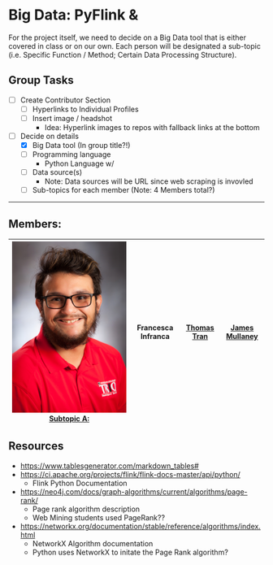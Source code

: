 # Big Data: PyFlink & 
For the project itself, we need to decide on a Big Data tool that is either covered in class or on our own. Each person will be designated a sub-topic (i.e. Specific Function / Method; Certain Data Processing Structure).

## Group Tasks

- [ ] Create Contributor Section
    - [ ] Hyperlinks to Individual Profiles
    - [ ] Insert image / headshot
        - Idea: Hyperlink images to repos with fallback links at the bottom
- [ ] Decide on details
    - [X] Big Data tool (In group title?!)
    - [ ] Programming language
        - Python Language w/ 
    - [ ] Data source(s) 
        - Note: Data sources will be URL since web scraping is invovled
    - [ ] Sub-topics for each member (Note: 4 Members total?)

----

## Members:

| [![Matteo Portrait](imgs\IMG_1091.JPG)](https://github.com/matteoantunez) [Subtopic A:](404)  | Francesca Infranca  | [Thomas Tran](https://github.com/thomastran7)  | [James Mullaney](https://github.com/JamesRMullaney)  |
|:---:|:---:|:---:|:---:| 


## Resources
* https://www.tablesgenerator.com/markdown_tables#
* https://ci.apache.org/projects/flink/flink-docs-master/api/python/
    * Flink Python Documentation
* https://neo4j.com/docs/graph-algorithms/current/algorithms/page-rank/
    * Page rank algorithm description
    * Web Mining students used PageRank??
* https://networkx.org/documentation/stable/reference/algorithms/index.html
    * NetworkX Algorithm documentation
    * Python uses NetworkX to initate the Page Rank algorithm?
